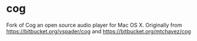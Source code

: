 cog
===

Fork of Cog an open source audio player for Mac OS X. Originally from https://bitbucket.org/vspader/cog and https://bitbucket.org/mtchavez/cog